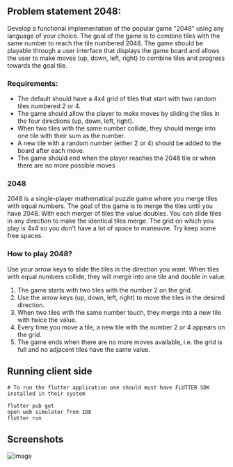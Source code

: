 ## Problem statement 2048:


Develop a functional implementation of the popular game "2048" using any language of your choice. The goal of the game is to combine tiles with the same number to reach the tile numbered 2048. The game should be playable through a user interface that displays the game board and allows the user to make moves (up, down, left, right) to combine tiles and progress towards the goal tile.

### Requirements:

  - The default should have a 4x4 grid of tiles that start with two random tiles numbered 2 or 4.
  - The game should allow the player to make moves by sliding the tiles in the four directions (up, down, left, right).
  - When two tiles with the same number collide, they should merge into one tile with their sum as the number.
  - A new tile with a random number (either 2 or 4) should be added to the board after each move.
  - The game should end when the player reaches the 2048 tile or when there are no more possible moves


### 2048

2048 is a single-player mathematical puzzle game where you merge tiles with equal numbers. The goal of the game is to merge the tiles until you have 2048. With each merger of tiles the value doubles. You can slide tiles in any direction to make the identical tiles merge. The grid on which you play is 4x4 so you don't have a lot of space to maneuvre. Try keep some free spaces.

### How to play 2048?
Use your arrow keys to slide the tiles in the direction you want. When tiles with equal numbers collide, they will merge into one tile and double in value.

  1. The game starts with two tiles with the number 2 on the grid.
  2. Use the arrow keys (up, down, left, right) to move the tiles in the desired direction.
  3. When two tiles with the same number touch, they merge into a new tile with twice the value.
  4. Every time you move a tile, a new tile with the number 2 or 4 appears on the grid.
  5. The game ends when there are no more moves available, i.e. the grid is full and no adjacent tiles have the same value.



## Running client side 

  ```
  # To run the flutter application one should must have FLUTTER SDK installed in their system 
  
  flutter pub get
  open web simulator from IDE
  flutter run
  
  ```


## Screenshots

![image](https://github.com/Priyammm05/exponent-energy-2048/assets/80326453/460c37ac-c8a7-4e69-8bc4-5d993368cf60)

